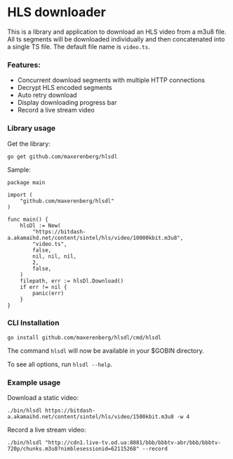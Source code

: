 # HLS downloader
This is a library and application to download an HLS video from a m3u8 file. All ts segments
will be downloaded individually and then concatenated into a single TS file. The default file
name is `video.ts`.


### Features:
* Concurrent download segments with multiple HTTP connections
* Decrypt HLS encoded segments
* Auto retry download
* Display downloading progress bar
* Record a live stream video


### Library usage

Get the library:
```
go get github.com/maxerenberg/hlsdl
```

Sample:

```
package main

import (
	"github.com/maxerenberg/hlsdl"
)

func main() {
	hlsDl := New(
		"https://bitdash-a.akamaihd.net/content/sintel/hls/video/10000kbit.m3u8",
		"video.ts",
		false,
		nil, nil, nil,
		2,
		false,
	)
	filepath, err := hlsDl.Download()
	if err != nil {
		panic(err)
	}
}

```

### CLI Installation

```
go install github.com/maxerenberg/hlsdl/cmd/hlsdl
```
The command `hlsdl` will now be available in your $GOBIN directory.

To see all options, run `hlsdl --help`.


### Example usage

Download a static video:

```
./bin/hlsdl https://bitdash-a.akamaihd.net/content/sintel/hls/video/1500kbit.m3u8 -w 4
```

Record a live stream video:

```
./bin/hlsdl "http://cdn1.live-tv.od.ua:8081/bbb/bbbtv-abr/bbb/bbbtv-720p/chunks.m3u8?nimblesessionid=62115268" --record
```
